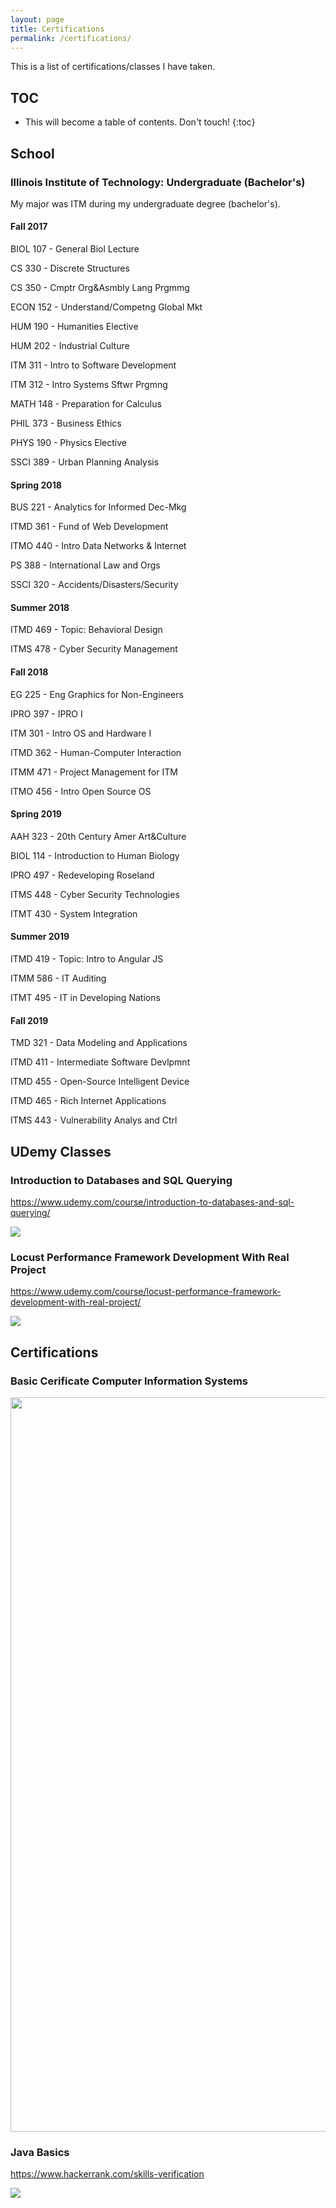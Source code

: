 ```yaml
---
layout: page
title: Certifications
permalink: /certifications/
---
```


This is a list of certifications/classes I have taken.

## TOC
* This will become a table of contents. Don't touch!
{:toc}

## School

### Illinois Institute of Technology: Undergraduate (Bachelor's)

My major was ITM during my undergraduate degree (bachelor's).


#### Fall 2017
BIOL 107 - General Biol Lecture

CS 330 - Discrete Structures

CS 350 - Cmptr Org&Asmbly Lang Prgmmg

ECON 152 - Understand/Competng Global Mkt

HUM 190 - Humanities Elective

HUM 202 - Industrial Culture

ITM 311 - Intro to Software Development

ITM 312 - Intro Systems Sftwr Prgmng

MATH 148 - Preparation for Calculus

PHIL 373 - Business Ethics

PHYS 190 - Physics Elective

SSCI 389 - Urban Planning Analysis

#### Spring 2018
BUS 221	- Analytics for Informed Dec-Mkg

ITMD 361 - Fund of Web Development

ITMO 440 - Intro Data Networks & Internet

PS 388 - International Law and Orgs

SSCI 320 - Accidents/Disasters/Security

#### Summer 2018
ITMD 469 - Topic: Behavioral Design

ITMS 478 - Cyber Security Management

#### Fall 2018
EG   225 - Eng Graphics for Non-Engineers

IPRO 397 - IPRO I

ITM 301 - Intro OS and Hardware I

ITMD 362 - Human-Computer Interaction

ITMM 471 - Project Management for ITM

ITMO 456 - Intro Open Source OS


#### Spring 2019

AAH 323	- 20th Century Amer Art&Culture

BIOL 114 - Introduction to Human Biology

IPRO 497 - Redeveloping Roseland

ITMS 448 - Cyber Security Technologies

ITMT 430 - System Integration

#### Summer 2019
ITMD 419 - Topic: Intro to Angular JS

ITMM 586 - IT Auditing

ITMT 495 - IT in Developing Nations



#### Fall 2019
TMD 321 - Data Modeling and Applications

ITMD 411 - Intermediate Software Devlpmnt

ITMD 455 - Open-Source Intelligent Device

ITMD 465 - Rich Internet Applications

ITMS 443 - Vulnerability Analys and Ctrl


 

## UDemy Classes

### Introduction to Databases and SQL Querying

<https://www.udemy.com/course/introduction-to-databases-and-sql-querying/>

![](/static/images/udemy-certificates/UC-83eab193-a368-4c1b-9a8b-5dce0a11d2f5.jpg)

### Locust Performance Framework Development With Real Project
<https://www.udemy.com/course/locust-performance-framework-development-with-real-project/>

![](/static/images/udemy-certificates/UC-e44458f2-0c17-4b61-a55e-1a199d2fb152.jpg)


## Certifications

### Basic Cerificate Computer Information Systems

<img src= "/static/images/udemy-certificates/BasicCert.jpg" width= 1175>

### Java Basics

<https://www.hackerrank.com/skills-verification>

![](/static/images/udemy-certificates/canvas.jpg)